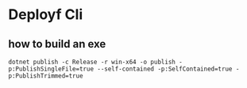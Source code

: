 ﻿# Deployf Cli


## how to build an exe
```
dotnet publish -c Release -r win-x64 -o publish -p:PublishSingleFile=true --self-contained -p:SelfContained=true -p:PublishTrimmed=true
```